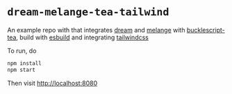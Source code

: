 # `dream-melange-tea-tailwind`

An example repo with that integrates [dream](https://github.com/aantron/dream) and [melange](https://github.com/melange-re/melange) with [bucklescript-tea](https://github.com/OvermindDL1/bucklescript-tea),
build with [esbuild](https://esbuild.github.io) and integrating [tailwindcss](https://tailwindcss.com/)

To run, do

```bash
npm install
npm start
```

Then visit [http://localhost:8080](http://localhost:8080)
